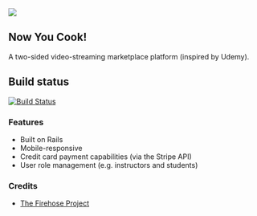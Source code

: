<kbd>
<img src="https://image.ibb.co/n9fGFo/nowyoucook_screenshot.png">
</kbd>

## Now You Cook!
A two-sided video-streaming marketplace platform (inspired by Udemy).

## Build status
[![Build Status](https://travis-ci.org/msarit/flixster.svg?branch=master)](https://travis-ci.org/msarit/flixster)

### Features
* Built on Rails
* Mobile-responsive
* Credit card payment capabilities (via the Stripe API)
* User role management (e.g. instructors and students)

### Credits
* [The Firehose Project](https://thefirehoseproject.com)
